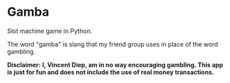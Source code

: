 # Gamba
Slot machine game in Python.

The word "gamba" is slang that my friend group uses in place of the word gambling.

**Disclaimer:** 
**I, Vincent Diep, am in no way encouraging gambling. This app is just for fun and does not include the use of real money transactions.**
